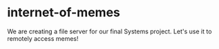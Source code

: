 # internet-of-memes
We are creating a file server for our final Systems project. Let's use it to remotely access memes!

